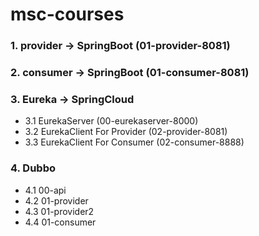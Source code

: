 # msc-courses
### 1. provider -> SpringBoot (01-provider-8081)
### 2. consumer -> SpringBoot (01-consumer-8081)
### 3. Eureka -> SpringCloud
  - 3.1 EurekaServer (00-eurekaserver-8000)
  - 3.2 EurekaClient For Provider (02-provider-8081)
  - 3.3 EurekaClient For Consumer (02-consumer-8888)
### 4. Dubbo
  - 4.1 00-api
  - 4.2 01-provider
  - 4.3 01-provider2
  - 4.4 01-consumer

